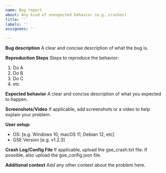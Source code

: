 ```yaml
---
name: Bug report
about: Any kind of unexpected behavior (e.g. crashes)
title: ''
labels: ''
assignees: ''

---
```


**Bug description**
A clear and concise description of what the bug is.

**Reproduction Steps**
Steps to reproduce the behavior:
1. Do A
2. Do B
3. Do C
4. etc

**Expected behavior**
A clear and concise description of what you expected to happen.

**Screenshots/Video**
If applicable, add screenshots or a video to help explain your problem.

**User setup:**
 - OS: [e.g. Windows 10, macOS 11, Debian 12, etc]
 - GSE Version [e.g. v1.2.3]

**Crash Log/Config File**
If applicable, upload the gse_crash.txt file. If possible, also upload the gse_config.json file.

**Additional context**
Add any other context about the problem here.
